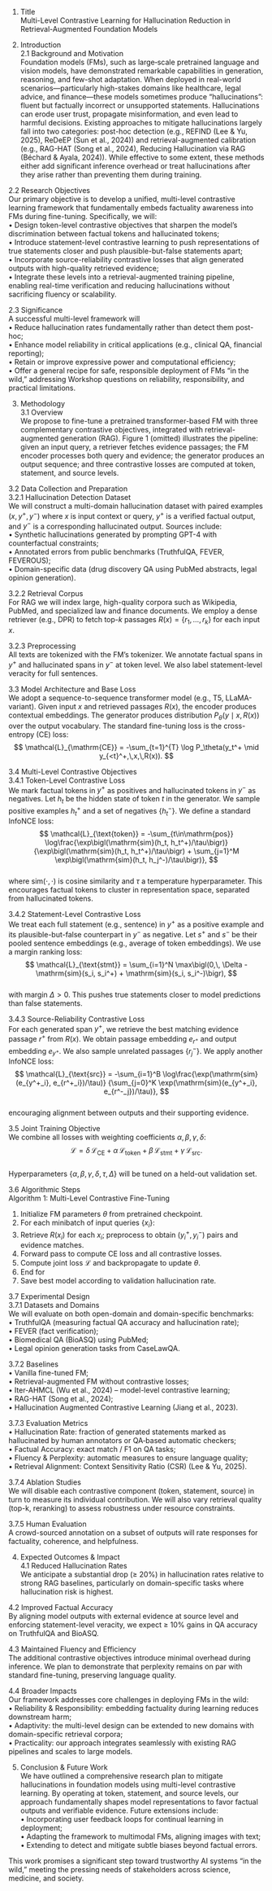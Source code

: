 1. Title  
Multi-Level Contrastive Learning for Hallucination Reduction in Retrieval-Augmented Foundation Models  

2. Introduction  
2.1 Background and Motivation  
Foundation models (FMs), such as large‐scale pretrained language and vision models, have demonstrated remarkable capabilities in generation, reasoning, and few-shot adaptation. When deployed in real-world scenarios—particularly high-stakes domains like healthcare, legal advice, and finance—these models sometimes produce “hallucinations”: fluent but factually incorrect or unsupported statements. Hallucinations can erode user trust, propagate misinformation, and even lead to harmful decisions. Existing approaches to mitigate hallucinations largely fall into two categories: post-hoc detection (e.g., REFIND (Lee & Yu, 2025), ReDeEP (Sun et al., 2024)) and retrieval-augmented calibration (e.g., RAG-HAT (Song et al., 2024), Reducing Hallucination via RAG (Béchard & Ayala, 2024)). While effective to some extent, these methods either add significant inference overhead or treat hallucinations after they arise rather than preventing them during training.  

2.2 Research Objectives  
Our primary objective is to develop a unified, multi-level contrastive learning framework that fundamentally embeds factuality awareness into FMs during fine-tuning. Specifically, we will:  
• Design token-level contrastive objectives that sharpen the model’s discrimination between factual tokens and hallucinated tokens;  
• Introduce statement-level contrastive learning to push representations of true statements closer and push plausible-but-false statements apart;  
• Incorporate source-reliability contrastive losses that align generated outputs with high-quality retrieved evidence;  
• Integrate these levels into a retrieval-augmented training pipeline, enabling real-time verification and reducing hallucinations without sacrificing fluency or scalability.  

2.3 Significance  
A successful multi-level framework will  
• Reduce hallucination rates fundamentally rather than detect them post-hoc;  
• Enhance model reliability in critical applications (e.g., clinical QA, financial reporting);  
• Retain or improve expressive power and computational efficiency;  
• Offer a general recipe for safe, responsible deployment of FMs “in the wild,” addressing Workshop questions on reliability, responsibility, and practical limitations.  

3. Methodology  
3.1 Overview  
We propose to fine-tune a pretrained transformer-based FM with three complementary contrastive objectives, integrated with retrieval-augmented generation (RAG). Figure 1 (omitted) illustrates the pipeline: given an input query, a retriever fetches evidence passages; the FM encoder processes both query and evidence; the generator produces an output sequence; and three contrastive losses are computed at token, statement, and source levels.  

3.2 Data Collection and Preparation  
3.2.1 Hallucination Detection Dataset  
We will construct a multi-domain hallucination dataset with paired examples $(x, y^+, y^-)$ where $x$ is input context or query, $y^+$ is a verified factual output, and $y^-$ is a corresponding hallucinated output. Sources include:  
• Synthetic hallucinations generated by prompting GPT-4 with counterfactual constraints;  
• Annotated errors from public benchmarks (TruthfulQA, FEVER, FEVEROUS);  
• Domain-specific data (drug discovery QA using PubMed abstracts, legal opinion generation).  

3.2.2 Retrieval Corpus  
For RAG we will index large, high-quality corpora such as Wikipedia, PubMed, and specialized law and finance documents. We employ a dense retriever (e.g., DPR) to fetch top-$k$ passages $R(x) = \{r_1, \dots, r_k\}$ for each input $x$.  

3.2.3 Preprocessing  
All texts are tokenized with the FM’s tokenizer. We annotate factual spans in $y^+$ and hallucinated spans in $y^-$ at token level. We also label statement-level veracity for full sentences.  

3.3 Model Architecture and Base Loss  
We adopt a sequence-to-sequence transformer model (e.g., T5, LLaMA-variant). Given input $x$ and retrieved passages $R(x)$, the encoder produces contextual embeddings. The generator produces distribution $P_\theta(y\mid x,R(x))$ over the output vocabulary. The standard fine-tuning loss is the cross-entropy (CE) loss:  
$$  
\mathcal{L}_{\mathrm{CE}} = -\sum_{t=1}^{T} \log P_\theta(y_t^+ \mid y_{<t}^+,\,x,\,R(x)).  
$$  

3.4 Multi-Level Contrastive Objectives  
3.4.1 Token-Level Contrastive Loss  
We mark factual tokens in $y^+$ as positives and hallucinated tokens in $y^-$ as negatives. Let $h_t$ be the hidden state of token $t$ in the generator. We sample positive examples $h_t^+$ and a set of negatives $\{h_t^-\}$. We define a standard InfoNCE loss:  
$$  
\mathcal{L}_{\text{token}} = -\sum_{t\in\mathrm{pos}} \log\frac{\exp\bigl(\mathrm{sim}(h_t, h_t^+)/\tau\bigr)}  
{\exp\bigl(\mathrm{sim}(h_t, h_t^+)/\tau\bigr) + \sum_{j=1}^M \exp\bigl(\mathrm{sim}(h_t, h_j^-)/\tau\bigr)},  
$$  
where $\mathrm{sim}(\cdot,\cdot)$ is cosine similarity and $\tau$ a temperature hyperparameter. This encourages factual tokens to cluster in representation space, separated from hallucinated tokens.  

3.4.2 Statement-Level Contrastive Loss  
We treat each full statement (e.g., sentence) in $y^+$ as a positive example and its plausible-but-false counterpart in $y^-$ as negative. Let $s^+$ and $s^-$ be their pooled sentence embeddings (e.g., average of token embeddings). We use a margin ranking loss:  
$$  
\mathcal{L}_{\text{stmt}} = \sum_{i=1}^N \max\bigl(0,\, \Delta - \mathrm{sim}(s_i, s_i^+) + \mathrm{sim}(s_i, s_i^-)\bigr),  
$$  
with margin $\Delta>0$. This pushes true statements closer to model predictions than false statements.  

3.4.3 Source-Reliability Contrastive Loss  
For each generated span $y^+$, we retrieve the best matching evidence passage $r^+$ from $R(x)$. We obtain passage embedding $e_{r^+}$ and output embedding $e_{y^+}$. We also sample unrelated passages $\{r^-_j\}$. We apply another InfoNCE loss:  
$$  
\mathcal{L}_{\text{src}} = -\sum_{i=1}^B \log\frac{\exp(\mathrm{sim}(e_{y^+_i}, e_{r^+_i})/\tau)}  
{\sum_{j=0}^K \exp(\mathrm{sim}(e_{y^+_i}, e_{r^-_j})/\tau)},  
$$  
encouraging alignment between outputs and their supporting evidence.  

3.5 Joint Training Objective  
We combine all losses with weighting coefficients $\alpha,\beta,\gamma,\delta$:  
$$  
\mathcal{L} = \delta\,\mathcal{L}_{\mathrm{CE}} \;+\;\alpha\,\mathcal{L}_{\text{token}}  
\;+\;\beta\,\mathcal{L}_{\text{stmt}} \;+\;\gamma\,\mathcal{L}_{\text{src}}.  
$$  
Hyperparameters $\{\alpha,\beta,\gamma,\delta,\tau,\Delta\}$ will be tuned on a held-out validation set.  

3.6 Algorithmic Steps  
Algorithm 1: Multi-Level Contrastive Fine-Tuning  
1.  Initialize FM parameters $\theta$ from pretrained checkpoint.  
2.  For each minibatch of input queries $\{x_i\}$:  
3.    Retrieve $R(x_i)$ for each $x_i$; preprocess to obtain $(y_i^+, y_i^-)$ pairs and evidence matches.  
4.    Forward pass to compute CE loss and all contrastive losses.  
5.    Compute joint loss $\mathcal{L}$ and backpropagate to update $\theta$.  
6.  End for  
7.  Save best model according to validation hallucination rate.  

3.7 Experimental Design  
3.7.1 Datasets and Domains  
We will evaluate on both open-domain and domain-specific benchmarks:  
• TruthfulQA (measuring factual QA accuracy and hallucination rate);  
• FEVER (fact verification);  
• Biomedical QA (BioASQ) using PubMed;  
• Legal opinion generation tasks from CaseLawQA.  

3.7.2 Baselines  
• Vanilla fine-tuned FM;  
• Retrieval-augmented FM without contrastive losses;  
• Iter-AHMCL (Wu et al., 2024) – model-level contrastive learning;  
• RAG-HAT (Song et al., 2024);  
• Hallucination Augmented Contrastive Learning (Jiang et al., 2023).  

3.7.3 Evaluation Metrics  
• Hallucination Rate: fraction of generated statements marked as hallucinated by human annotators or QA‐based automatic checkers;  
• Factual Accuracy: exact match / F1 on QA tasks;  
• Fluency & Perplexity: automatic measures to ensure language quality;  
• Retrieval Alignment: Context Sensitivity Ratio (CSR) (Lee & Yu, 2025).  

3.7.4 Ablation Studies  
We will disable each contrastive component (token, statement, source) in turn to measure its individual contribution. We will also vary retrieval quality (top-k, reranking) to assess robustness under resource constraints.  

3.7.5 Human Evaluation  
A crowd-sourced annotation on a subset of outputs will rate responses for factuality, coherence, and helpfulness.  

4. Expected Outcomes & Impact  
4.1 Reduced Hallucination Rates  
We anticipate a substantial drop (≥ 20%) in hallucination rates relative to strong RAG baselines, particularly on domain-specific tasks where hallucination risk is highest.  

4.2 Improved Factual Accuracy  
By aligning model outputs with external evidence at source level and enforcing statement-level veracity, we expect ≥ 10% gains in QA accuracy on TruthfulQA and BioASQ.  

4.3 Maintained Fluency and Efficiency  
The additional contrastive objectives introduce minimal overhead during inference. We plan to demonstrate that perplexity remains on par with standard fine-tuning, preserving language quality.  

4.4 Broader Impacts  
Our framework addresses core challenges in deploying FMs in the wild:  
• Reliability & Responsibility: embedding factuality during learning reduces downstream harm;  
• Adaptivity: the multi-level design can be extended to new domains with domain-specific retrieval corpora;  
• Practicality: our approach integrates seamlessly with existing RAG pipelines and scales to large models.  

5. Conclusion & Future Work  
We have outlined a comprehensive research plan to mitigate hallucinations in foundation models using multi-level contrastive learning. By operating at token, statement, and source levels, our approach fundamentally shapes model representations to favor factual outputs and verifiable evidence. Future extensions include:  
• Incorporating user feedback loops for continual learning in deployment;  
• Adapting the framework to multimodal FMs, aligning images with text;  
• Extending to detect and mitigate subtle biases beyond factual errors.  

This work promises a significant step toward trustworthy AI systems “in the wild,” meeting the pressing needs of stakeholders across science, medicine, and society.